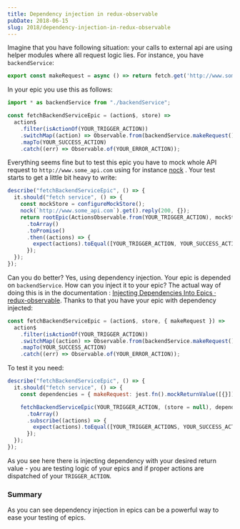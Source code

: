 ```yaml
---
title: Dependency injection in redux-observable
pubDate: 2018-06-15
slug: 2018/dependency-injection-in-redux-observable
---
```


Imagine that you have following situation: your calls to external api are using helper modules where all request logic lies. For instance, you have `backendService`:

```js
export const makeRequest = async () => return fetch.get('http://www.some_api.com');
```

In your epic you use this as follows:

```js
import * as backendService from "./backendService";

const fetchBackendServiceEpic = (action$, store) =>
  action$
    .filter(isActionOf(YOUR_TRIGGER_ACTION))
    .switchMap((action) => Observable.from(backendService.makeRequest()))
    .mapTo(YOUR_SUCCESS_ACTION)
    .catch((err) => Observable.of(YOUR_ERROR_ACTION));
```

Everything seems fine but to test this epic you have to mock whole API request to `http://www.some_api.com` using for instance [nock](https://www.npmjs.com/package/nock) . Your test starts to get a little bit heavy to write:

```js
describe("fetchBackendServiceEpic", () => {
  it.should("fetch service", () => {
    const mockStore = configureMockStore();
    nock(`http://www.some_api.com`).get().reply(200, {});
    return rootEpic(ActionsObservable.from(YOUR_TRIGGER_ACTION), mockStore)
      .toArray()
      .toPromise()
      .then((actions) => {
        expect(actions).toEqual([YOUR_TRIGGER_ACTION, YOUR_SUCCESS_ACTION]);
      });
  });
});
```

Can you do better? Yes, using dependency injection. Your epic is depended on `backendService`. How can you inject it to your epic? The actual way of doing this is in the documentation : [Injecting Dependencies Into Epics · redux-observable](https://redux-observable.js.org/docs/recipes/InjectingDependenciesIntoEpics.html). Thanks to that you have your epic with dependency injected:

```js
const fetchBackendServiceEpic = (action$, store, { makeRequest }) =>
  action$
    .filter(isActionOf(YOUR_TRIGGER_ACTION))
    .switchMap((action) => Observable.from(backendService.makeRequest()))
    .mapTo(YOUR_SUCCESS_ACTION)
    .catch((err) => Observable.of(YOUR_ERROR_ACTION));
```

To test it you need:

```js
describe("fetchBackendServiceEpic", () => {
  it.should("fetch service", () => {
    const dependencies = { makeRequest: jest.fn().mockReturnValue([{}]) };

    fetchBackendServiceEpic(YOUR_TRIGGER_ACTION, (store = null), dependencies)
      .toArray()
      .subscribe((actions) => {
        expect(actions).toEqual([YOUR_TRIGGER_ACTIONS, YOUR_SUCCESS_ACTION]);
      });
  });
});
```

As you see here there is injecting dependency with your desired return value - you are testing logic of your epics and if proper actions are dispatched of your `TRIGGER_ACTION`.

### Summary

As you can see dependency injection in epics can be a powerful way to ease your testing of epics.
